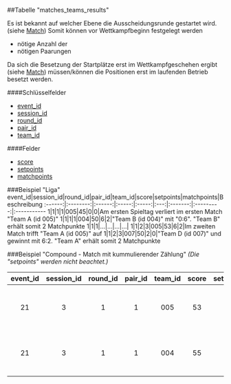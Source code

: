 ##Tabelle "matches_teams_results"

Es ist bekannt auf welcher Ebene die Ausscheidungsrunde gestartet wird. (siehe [Match])
Somit können vor Wettkampfbeginn festgelegt werden
* nötige Anzahl der 
* nötigen Paarungen

Da sich die Besetzung der Startplätze erst im Wettkampfgeschehen ergibt (siehe [Match]) müssen/können die Positionen erst im laufenden Betrieb besetzt werden.

####Schlüsselfelder
* [event_id]
* [session_id]
* [round_id]
* [pair_id]
* [team_id]

####Felder
* [score]
* [setpoints]
* [matchpoints]

###Beispiel "Liga"
event_id|session_id|round_id|pair_id|team_id|score|setpoints|matchpoints|Beschreibung
:------:|:--------:|:------:|:-----:|:-----:|:---:|:-------:|:---------:|:-----------
1|1|1|1|005|45|0|0|Am ersten Spieltag verliert im ersten Match "Team A (id 005)"
1|1|1|1|004|50|6|2|"Team B (id 004)" mit "0:6". "Team B" erhält somit 2 Matchpunkte
1|1|1|...|...|...|...|
1|1|2|3|005|53|6|2|Im zweiten Match trifft "Team A (id 005)" auf
1|1|2|3|007|50|2|0|"Team D (id 007)" und gewinnt mit 6:2. "Team A" erhält somit 2 Matchpunkte

###Beispiel "Compound - Match mit kummulierender Zählung"
*(Die "setpoints" werden nicht beachtet.)*

event_id|session_id|round_id|pair_id|team_id|score|setpoints|matchpoints|Beschreibung
:------:|:--------:|:------:|:-----:|:-----:|:---:|:-------:|:---------:|:-----------
21|3|1|1|005|53|0|0|In der ersten Ausscheidungsrunde schießt Team A(id 005) 53 Ringe gegen"
21|3|1|1|004|55|0|2|"Team B (id 004)", dass 55 Ringe schießt. Damit holt "B" zwei Matchpunkte.

[event_id]:kapitel_07.md
[session_id]:kapitel_07.md
[round_id]:kapitel_07.md
[pair_id]:kapitel_07.md
[team_id]:kapitel_07.md
[score]:kapitel_07.md
[setpoints]:kapitel_07.md
[matchpoints]:kapitel_07.md


[Match]: kapitel_08_match.md "Match-Runden"
